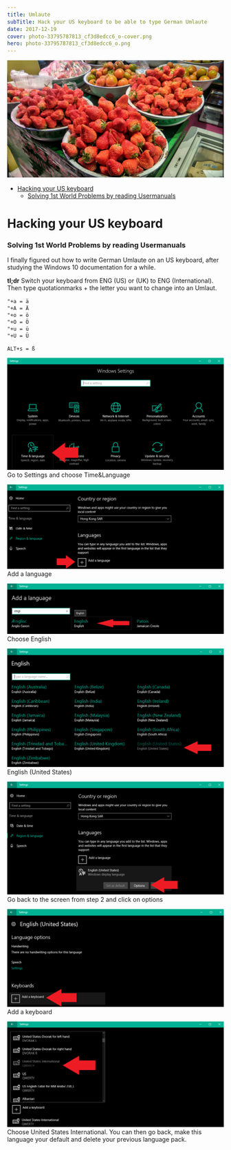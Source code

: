 ```yaml
---
title: Umlaute
subTitle: Hack your US keyboard to be able to type German Umlaute
date: 2017-12-19
cover: photo-33795787813_cf3d8edcc6_o-cover.png
hero: photo-33795787813_cf3d8edcc6_o.png
---
```



![Harbin, China](./photo-33795787813_cf3d8edcc6_o.png)


<!-- TOC -->

- [Hacking your US keyboard](#hacking-your-us-keyboard)
    - [Solving 1st World Problems by reading Usermanuals](#solving-1st-world-problems-by-reading-usermanuals)

<!-- /TOC -->


# Hacking your US keyboard

### Solving 1st World Problems by reading Usermanuals


I finally figured out how to write German Umlaute on an US keyboard, after studying the Windows 10 documentation for a while.

__tl;dr__ Switch your keyboard from ENG (US) or (UK) to ENG (International). Then type quotationmarks + the letter you want to change into an Umlaut.


```
"+a = ä
"+A = Ä
"+o = ö
"+O = Ö
"+u = ü
"+U = Ü
```

```
ALT+s = ß
```


![](./äöü_01.png)
Go to Settings and choose Time&Language


![](./äöü_02.png)
Add a language

![](./äöü_03.png)
Choose English

![](./äöü_04.png)
English (United States)

![](./äöü_05.png)
Go back to the screen from step 2 and click on options

![](./äöü_06.png)
Add a keyboard

![](./äöü_07.png)
Choose United States International. You can then go back, make this language your default and delete your previous language pack.


